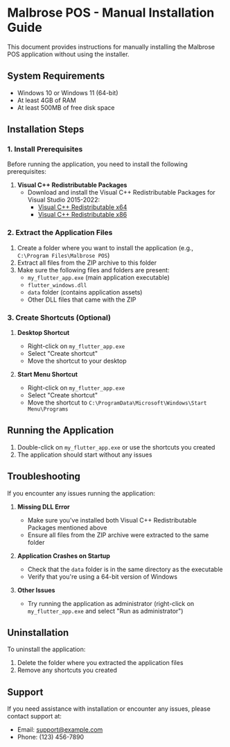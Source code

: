 # Malbrose POS - Manual Installation Guide

This document provides instructions for manually installing the Malbrose POS application without using the installer.

## System Requirements

- Windows 10 or Windows 11 (64-bit)
- At least 4GB of RAM
- At least 500MB of free disk space

## Installation Steps

### 1. Install Prerequisites

Before running the application, you need to install the following prerequisites:

1. **Visual C++ Redistributable Packages**
   - Download and install the Visual C++ Redistributable Packages for Visual Studio 2015-2022:
     - [Visual C++ Redistributable x64](https://aka.ms/vs/17/release/vc_redist.x64.exe)
     - [Visual C++ Redistributable x86](https://aka.ms/vs/17/release/vc_redist.x86.exe)

### 2. Extract the Application Files

1. Create a folder where you want to install the application (e.g., `C:\Program Files\Malbrose POS`)
2. Extract all files from the ZIP archive to this folder
3. Make sure the following files and folders are present:
   - `my_flutter_app.exe` (main application executable)
   - `flutter_windows.dll`
   - `data` folder (contains application assets)
   - Other DLL files that came with the ZIP

### 3. Create Shortcuts (Optional)

1. **Desktop Shortcut**
   - Right-click on `my_flutter_app.exe`
   - Select "Create shortcut"
   - Move the shortcut to your desktop

2. **Start Menu Shortcut**
   - Right-click on `my_flutter_app.exe`
   - Select "Create shortcut"
   - Move the shortcut to `C:\ProgramData\Microsoft\Windows\Start Menu\Programs`

## Running the Application

1. Double-click on `my_flutter_app.exe` or use the shortcuts you created
2. The application should start without any issues

## Troubleshooting

If you encounter any issues running the application:

1. **Missing DLL Error**
   - Make sure you've installed both Visual C++ Redistributable Packages mentioned above
   - Ensure all files from the ZIP archive were extracted to the same folder

2. **Application Crashes on Startup**
   - Check that the `data` folder is in the same directory as the executable
   - Verify that you're using a 64-bit version of Windows

3. **Other Issues**
   - Try running the application as administrator (right-click on `my_flutter_app.exe` and select "Run as administrator")

## Uninstallation

To uninstall the application:

1. Delete the folder where you extracted the application files
2. Remove any shortcuts you created

## Support

If you need assistance with installation or encounter any issues, please contact support at:
- Email: support@example.com
- Phone: (123) 456-7890
